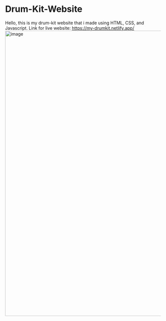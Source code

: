 # Drum-Kit-Website
Hello, this is my drum-kit website that i made using HTML, CSS, and Javascript.
Link for live website: https://my-drumkit.netlify.app/
<img width="923" alt="image" src="https://user-images.githubusercontent.com/71205609/182329425-a253b559-fccd-4d39-a3ca-eb45c4f08867.png">
